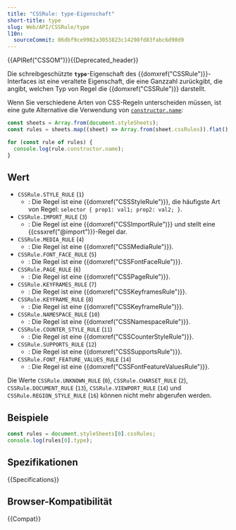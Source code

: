 ```yaml
---
title: "CSSRule: type-Eigenschaft"
short-title: type
slug: Web/API/CSSRule/type
l10n:
  sourceCommit: 06dbf9ce9982a3053823c14298fd83fabc6d90d9
---
```


{{APIRef("CSSOM")}}{{Deprecated_header}}

Die schreibgeschützte **`type`**-Eigenschaft des
{{domxref("CSSRule")}}-Interfaces ist eine veraltete Eigenschaft, die eine Ganzzahl zurückgibt, die angibt, welchen Typ von Regel die {{domxref("CSSRule")}} darstellt.

Wenn Sie verschiedene Arten von CSS-Regeln unterscheiden müssen, ist eine gute Alternative die Verwendung von [`constructor.name`](/de/docs/Web/JavaScript/Reference/Global_Objects/Function/name):

```js
const sheets = Array.from(document.styleSheets);
const rules = sheets.map((sheet) => Array.from(sheet.cssRules)).flat();

for (const rule of rules) {
  console.log(rule.constructor.name);
}
```

## Wert

- `CSSRule.STYLE_RULE` (`1`)
  - : Die Regel ist eine {{domxref("CSSStyleRule")}}, die häufigste Art von Regel: `selector { prop1: val1; prop2: val2; }`.
- `CSSRule.IMPORT_RULE` (`3`)
  - : Die Regel ist eine {{domxref("CSSImportRule")}} und stellt eine {{cssxref("@import")}}-Regel dar.
- `CSSRule.MEDIA_RULE` (`4`)
  - : Die Regel ist eine {{domxref("CSSMediaRule")}}.
- `CSSRule.FONT_FACE_RULE` (`5`)
  - : Die Regel ist eine {{domxref("CSSFontFaceRule")}}.
- `CSSRule.PAGE_RULE` (`6`)
  - : Die Regel ist eine {{domxref("CSSPageRule")}}.
- `CSSRule.KEYFRAMES_RULE` (`7`)
  - : Die Regel ist eine {{domxref("CSSKeyframesRule")}}.
- `CSSRule.KEYFRAME_RULE` (`8`)
  - : Die Regel ist eine {{domxref("CSSKeyframeRule")}}.
- `CSSRule.NAMESPACE_RULE` (`10`)
  - : Die Regel ist eine {{domxref("CSSNamespaceRule")}}.
- `CSSRule.COUNTER_STYLE_RULE` (`11`)
  - : Die Regel ist eine {{domxref("CSSCounterStyleRule")}}.
- `CSSRule.SUPPORTS_RULE` (`12`)
  - : Die Regel ist eine {{domxref("CSSSupportsRule")}}.
- `CSSRule.FONT_FEATURE_VALUES_RULE` (`14`)
  - : Die Regel ist eine {{domxref("CSSFontFeatureValuesRule")}}.

Die Werte `CSSRule.UNKNOWN_RULE` (`0`), `CSSRule.CHARSET_RULE` (`2`), `CSSRule.DOCUMENT_RULE` (`13`), `CSSRule.VIEWPORT_RULE` (`14`) und `CSSRule.REGION_STYLE_RULE` (`16`) können nicht mehr abgerufen werden.

## Beispiele

```js
const rules = document.styleSheets[0].cssRules;
console.log(rules[0].type);
```

## Spezifikationen

{{Specifications}}

## Browser-Kompatibilität

{{Compat}}

